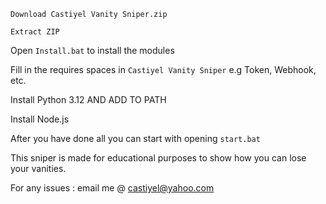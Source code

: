 `Download Castiyel Vanity Sniper.zip`

`Extract ZIP`

Open `Install.bat` to install the modules

Fill in the requires spaces in `Castiyel Vanity Sniper` e.g Token, Webhook, etc.

Install Python 3.12 AND ADD TO PATH

Install Node.js

After you have done all you can start with opening `start.bat`

This sniper is made for educational purposes to show how you can lose your vanities.

For any issues : email me @ castiyel@yahoo.com

